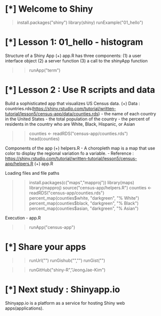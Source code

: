 # [*] Welcome to Shiny

> install.packages("shiny")
> library(shiny)
> runExample("01_hello")

# [*] Lesson 1: 01_hello - histogram

Structure of a Shiny App
  (+) app.R has three components:
    (1) a user interface object
    (2) a server function
    (3) a call to the shinyApp function

>> runApp("term")

# [*] Lesson 2 : Use R scripts and data

Build a sophisticated app that visualizes US Census data.
  (+) Data : countries.rds(https://shiny.rstudio.com/tutorial/written-tutorial/lesson5/census-app/data/counties.rds)
    - the name of each country in the United States
    - the total population of the country
    - the percent of residents in the country who are White, Black, Hispanic, or Asian
>> counties <- readRDS("census-app/counties.rds")
>> head(counties)

Components of the app
  (+) helpers.R
    - A choropleth map is a map that use color to display the regional variation fo a variable.
    - Reference : https://shiny.rstudio.com/tutorial/written-tutorial/lesson5/census-app/helpers.R
  (+) app.R

Loading files and file paths
>> install.packages(c("maps","mapproj"))
>> library(maps)
>> library(mapproj)
>> source("census-app/helpers.R")
>> counties <- readRDS("census-app/counties.rds")
>> percent_map(counties$white, "darkgreen", "% White")
>> percent_map(counties$black, "darkgreen", "% Black")
>> percent_map(counties$asian, "darkgreen", "% Asian")

Execution - app.R
>> runApp("census-app")

# [*] Share your apps

>> runUrl("<the weblink>")
>> runGishub("<repository name>","<user name>")
>> runGist("<gist number>")

>> runGitHub("shiny-R","JeongJae-Kim")

# [*] Next study : Shinyapp.io

Shinyapp.io is a platform as a service for hosting Shiny web apps(applications).

